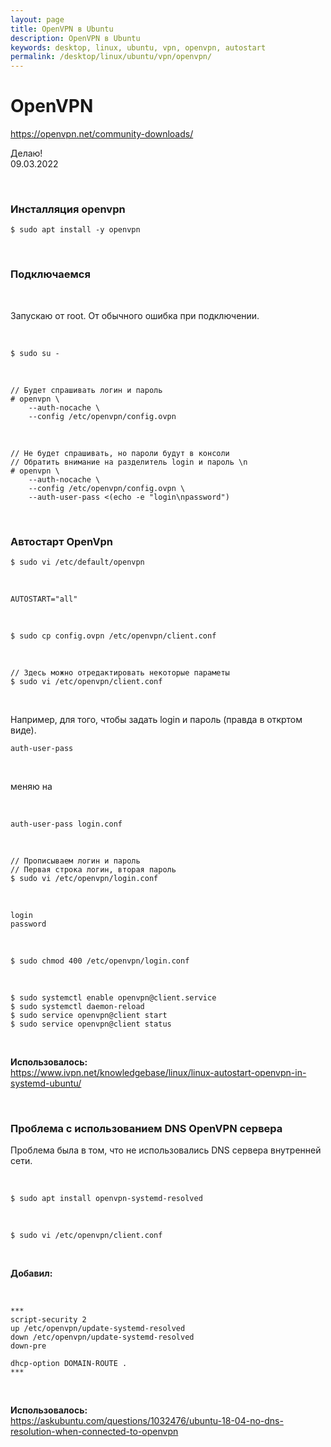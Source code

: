 ```yaml
---
layout: page
title: OpenVPN в Ubuntu
description: OpenVPN в Ubuntu
keywords: desktop, linux, ubuntu, vpn, openvpn, autostart
permalink: /desktop/linux/ubuntu/vpn/openvpn/
---
```


# OpenVPN

https://openvpn.net/community-downloads/

Делаю!  
09.03.2022

<br/>

### Инсталляция openvpn

    $ sudo apt install -y openvpn 


<br/>

### Подключаемся

<br/>

Запускаю от root. От обычного ошибка при подключении.

<br/>

    $ sudo su -

<br/>

    // Будет спрашивать логин и пароль
    # openvpn \
        --auth-nocache \
        --config /etc/openvpn/config.ovpn

<br/>

    // Не будет спрашивать, но пароли будут в консоли
    // Обратить внимание на разделитель login и пароль \n
    # openvpn \
        --auth-nocache \
        --config /etc/openvpn/config.ovpn \
        --auth-user-pass <(echo -e "login\npassword")

<br/>

### Автостарт OpenVpn

    $ sudo vi /etc/default/openvpn

<br/>

```
AUTOSTART="all"
```

<br/>

    $ sudo cp config.ovpn /etc/openvpn/client.conf

<br/>

    // Здесь можно отредактировать некоторые параметы
    $ sudo vi /etc/openvpn/client.conf

<br/>

Например, для того, чтобы задать login и пароль (правда в откртом виде).

```
auth-user-pass
```

<br/>

меняю на

<br/>

```
auth-user-pass login.conf
```

<br/>

```
// Прописываем логин и пароль
// Первая строка логин, вторая пароль
$ sudo vi /etc/openvpn/login.conf
```

<br/>

```
login
password
```

<br/>

```
$ sudo chmod 400 /etc/openvpn/login.conf
```

<br/>

```
$ sudo systemctl enable openvpn@client.service
$ sudo systemctl daemon-reload
$ sudo service openvpn@client start
$ sudo service openvpn@client status
```

<br/>

**Использовалось:**  
https://www.ivpn.net/knowledgebase/linux/linux-autostart-openvpn-in-systemd-ubuntu/

<br/>

### Проблема с использованием DNS OpenVPN сервера

Проблема была в том, что не использовались DNS сервера внутренней сети.

<br/>

    $ sudo apt install openvpn-systemd-resolved

<br/>

    $ sudo vi /etc/openvpn/client.conf

<br/>

**Добавил:**

<br/>

```
***
script-security 2
up /etc/openvpn/update-systemd-resolved
down /etc/openvpn/update-systemd-resolved
down-pre

dhcp-option DOMAIN-ROUTE .
***
```

<br/>

**Использовалось:**  
https://askubuntu.com/questions/1032476/ubuntu-18-04-no-dns-resolution-when-connected-to-openvpn
